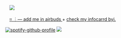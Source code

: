 

ㅤ![](https://komarev.com/ghpvc/?username=ughsybau&color=grey&style=plastic) ㅤㅤㅤ

ㅤ[⌗ ┆— add me in airbuds ](https://i.airbuds.fm/ughsybau/1BkcGeM7Xa) + [check my infocarrd byi.](https://ughsybau.carrd.co/#)

[![spotify-github-profile](https://spotify-github-profile.kittinanx.com/api/view?uid=31n66xtbpsrounvjf75wljatwstm&cover_image=true&theme=natemoo-re&show_offline=false&background_color=121212&interchange=true&bar_color=4a0000&bar_color_cover=true)](https://spotify-github-profile.kittinanx.com/api/view?uid=31n66xtbpsrounvjf75wljatwstm&redirect=true)
![](https://64.media.tumblr.com/8e9a88cd1266aaecaa012800a4246466/d58bd2972401ca99-f5/s2048x3072/b29648e85a08cc185206d8e9f9c3aeaeeddc898a.jpg)
